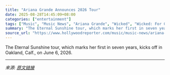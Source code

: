 ```yaml
---
title: "Ariana Grande Announces 2026 Tour"
date: 2025-08-28T14:45:09+08:00
categories: ["entertainment"]
tags: ["Music", "Music News", "Ariana Grande", "Wicked", "Wicked: For Good"]
summary: "The Eternal Sunshine tour, which marks her first in seven years, kicks off in Oakland, Calf., on June 6, 2026."
source_url: "https://www.hollywoodreporter.com/music/music-news/ariana-grande-2026-tour-eternal-sunshine-1236355776/"
---
```


The Eternal Sunshine tour, which marks her first in seven years, kicks off in Oakland, Calf., on June 6, 2026.

---

*来源: [原文链接](https://www.hollywoodreporter.com/music/music-news/ariana-grande-2026-tour-eternal-sunshine-1236355776/)*
